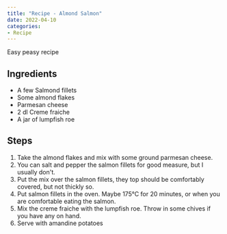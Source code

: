 ```yaml
---
title: "Recipe - Almond Salmon"
date: 2022-04-10
categories:
- Recipe
---
```


Easy peasy recipe

## Ingredients
* A few Salmond fillets
* Some almond flakes
* Parmesan cheese
* 2 dl Creme fraiche
* A jar of lumpfish roe

## Steps
1. Take the almond flakes and mix with some ground parmesan cheese.
2. You can salt and pepper the salmon fillets for good measure, but I usually don't.
3. Put the mix over the salmon fillets, they top should be comfortably covered, but not thickly so.
4. Put salmon fillets in the oven. Maybe 175°C for 20 minutes, or when you are comfortable eating the salmon.
5. Mix the creme fraiche with the lumpfish roe. Throw in some chives if you have any on hand.
6. Serve with amandine potatoes

